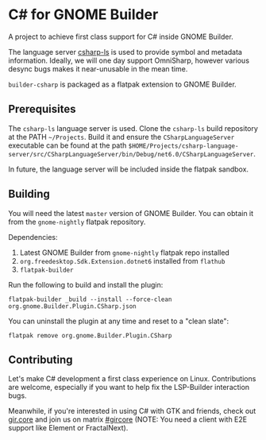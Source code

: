 # C# for GNOME Builder
A project to achieve first class support for C# inside GNOME Builder.

The language server [csharp-ls](https://github.com/razzmatazz/csharp-language-server) is used to
provide symbol and metadata information. Ideally, we will one day support OmniSharp, however
various desync bugs makes it near-unusable in the mean time.

`builder-csharp` is packaged as a flatpak extension to GNOME Builder.

## Prerequisites
The `csharp-ls` language server is used. Clone the `csharp-ls` build repository
at the PATH `~/Projects`. Build it and ensure the `CSharpLanguageServer` executable
can be found at the path `$HOME/Projects/csharp-language-server/src/CSharpLanguageServer/bin/Debug/net6.0/CSharpLanguageServer`.

In future, the language server will be included inside the flatpak sandbox.

## Building
You will need the latest `master` version of GNOME Builder. You can obtain it
from the `gnome-nightly` flatpak repository.

Dependencies:
 1. Latest GNOME Builder from `gnome-nightly` flatpak repo installed
 2. `org.freedesktop.Sdk.Extension.dotnet6` installed from `flathub`
 3. `flatpak-builder`
 
Run the following to build and install the plugin:

```
flatpak-builder _build --install --force-clean org.gnome.Builder.Plugin.CSharp.json
```

You can uninstall the plugin at any time and reset to a "clean slate":

```
flatpak remove org.gnome.Builder.Plugin.CSharp
```

## Contributing
Let's make C# development a first class experience on Linux. Contributions are welcome, especially if you want to help fix the LSP-Builder interaction bugs.

Meanwhile, if you're interested in using C# with GTK and friends, check out [gir.core](https://github.com/gircore/gir.core) and join us on matrix [#gircore](https://matrix.to/#/#gircore:matrix.org) (NOTE: You need a client with E2E support like Element or FractalNext).
